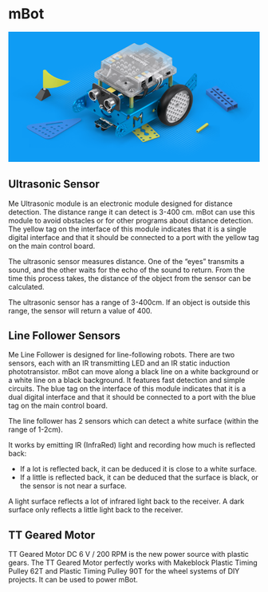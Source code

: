 # mBot

![mBot](images/mbot.png)

## Ultrasonic Sensor

Me Ultrasonic module is an electronic module designed for distance detection. The distance range it can detect is 3-400 cm. mBot can use this module to avoid obstacles or for other programs about distance detection. The yellow tag on the interface of this module indicates that it is a single digital interface and that it should be connected to a port with the yellow tag on the main control board.

The ultrasonic sensor measures distance. One of the “eyes” transmits a sound, and the other waits for the echo of the sound to return. From the time this process takes, the distance of the object from the sensor can be calculated.

The ultrasonic sensor has a range of 3-400cm. If an object is outside this range, the sensor will return a value of 400.


## Line Follower Sensors

Me Line Follower is designed for line-following robots. There are two sensors, each with an IR transmitting LED and an IR static induction phototransistor. mBot can move along a black line on a white background or a white line on a black background. It features fast detection and simple circuits. The blue tag on the interface of this module indicates that it is a dual digital interface and that it should be connected to a port with the blue tag on the main control board.

The line follower has 2 sensors which can detect a white surface (within the range of 1-2cm).

It works by emitting IR (InfraRed) light and recording how much is reflected back:

- If a lot is reflected back, it can be deduced it is close to a white surface.
- If a little is reflected back, it can be deduced that the surface is black, or the sensor is not near a surface.

A light surface reflects a lot of infrared light back to the receiver. A dark surface only reflects a little light back to the receiver.


## TT Geared Motor

TT Geared Motor DC 6 V / 200 RPM is the new power source with plastic gears. The TT Geared Motor perfectly works with Makeblock Plastic Timing Pulley 62T and Plastic Timing Pulley 90T for the wheel systems of DIY projects. It can be used to power mBot.

